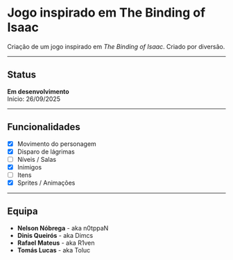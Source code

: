 # Jogo inspirado em The Binding of Isaac
Criação de um jogo inspirado em *The Binding of Isaac*. Criado por diversão.

---

## Status
**Em desenvolvimento**  
Início: 26/09/2025

---

## Funcionalidades
- [X] Movimento do personagem
- [X] Disparo de lágrimas
- [ ] Níveis / Salas
- [X] Inimigos
- [ ] Itens
- [X] Sprites / Animações

---

## Equipa
- **Nelson Nóbrega** - aka n0tppaN
- **Dinis Queirós** - aka Dimcs
- **Rafael Mateus** - aka R1ven
- **Tomás Lucas** - aka Toluc
